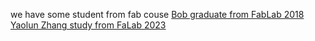 we have some student from fab couse
[Bob graduate from FabLab 2018](https://fabacademy.org/2018/labs/fablaboshanghai/students/bob-wu/)
[Yaolun Zhang study from FaLab 2023](https://fabacademy.org/2023/labs/ningbo/students/yaorun-zhang/)